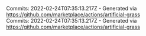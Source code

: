 Commits: 2022-02-24T07:35:13.217Z - Generated via https://github.com/marketplace/actions/artificial-grass
<br>
Commits: 2022-02-24T07:35:13.217Z - Generated via https://github.com/marketplace/actions/artificial-grass
<br>
